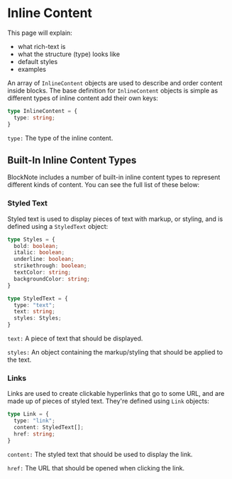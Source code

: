 # Inline Content

This page will explain:

- what rich-text is
- what the structure (type) looks like
- default styles
- examples

An array of `InlineContent` objects are used to describe and order content inside blocks. The base definition for `InlineContent` objects is simple as different types of inline content add their own keys:

```typescript
type InlineContent = {
  type: string;
}
```

`type:` The type of the inline content.

## Built-In Inline Content Types

BlockNote includes a number of built-in inline content types to represent different kinds of content. You can see the full list of these below:

### Styled Text

Styled text is used to display pieces of text with markup, or styling, and is defined using a `StyledText` object:

```typescript
type Styles = {
  bold: boolean;
  italic: boolean;
  underline: boolean;
  strikethrough: boolean;
  textColor: string;
  backgroundColor: string;
}

type StyledText = {
  type: "text";
  text: string;
  styles: Styles;
}
```

`text:` A piece of text that should be displayed.

`styles:` An object containing the markup/styling that should be applied to the text.

### Links

Links are used to create clickable hyperlinks that go to some URL, and are made up of pieces of styled text. They're defined using `Link` objects:

```typescript
type Link = {
  type: "link";
  content: StyledText[];
  href: string;
}
```

`content:` The styled text that should be used to display the link.

`href:` The URL that should be opened when clicking the link.